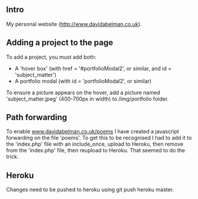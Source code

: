 Intro
-----
My personal website (http://www.davidabelman.co.uk).

Adding a project to the page
-----------------------------
To add a project, you must add both:

* A 'hover box' (with href = '#portfolioModal2', or similar, and id = 'subject_matter')
* A portfolio modal (with id = 'portfolioModal2', or similar)

To ensure a picture appears on the hover, add a picture named 'subject_matter.jpeg' (400-700px in width) to /img/portfolio folder.

Path forwarding
---------------
To enable www.davidabelman.co.uk/poems I have created a javascript forwarding on the file 'poems'. To get this to be recognised I had to add it to the 'index.php' file with an include_once, upload to Heroku, then remove from the 'index.php' file, then reupload to Heroku. That seemed to do the trick.

Heroku
------
Changes need to be pushed to heroku using git push heroku master.